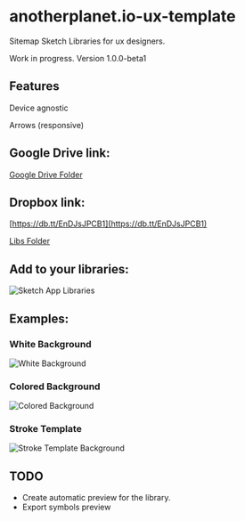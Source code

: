# anotherplanet.io-ux-template

Sitemap Sketch Libraries for ux designers.

Work in progress. Version 1.0.0-beta1

## Features

Device agnostic

Arrows (responsive)

## Google Drive link:

[Google Drive Folder](https://drive.google.com/drive/folders/0B-VAFp96WBFgc1R5OHM4VV8xSG8?usp=sharing)

## Dropbox link:

[https://db.tt/EnDJsJPCB1](https://db.tt/EnDJsJPCB1)

[Libs Folder](https://www.dropbox.com/sh/wxtkm4dfyl5dmwa/AAADfPXxCWib8pJdLwdigeuZa?dl=0)

## Add to your libraries:

![Sketch App Libraries](./assets/libraries-sketchapp.png)

## Examples:

### White Background

![White Background](./assets/ux-white-background.png)

### Colored Background

![Colored Background](./assets/ux-fill-color-background.png)

### Stroke Template

![Stroke Template Background](./assets/ux-stroke-color-background.png)

## TODO

- Create automatic preview for the library.
- Export symbols preview
